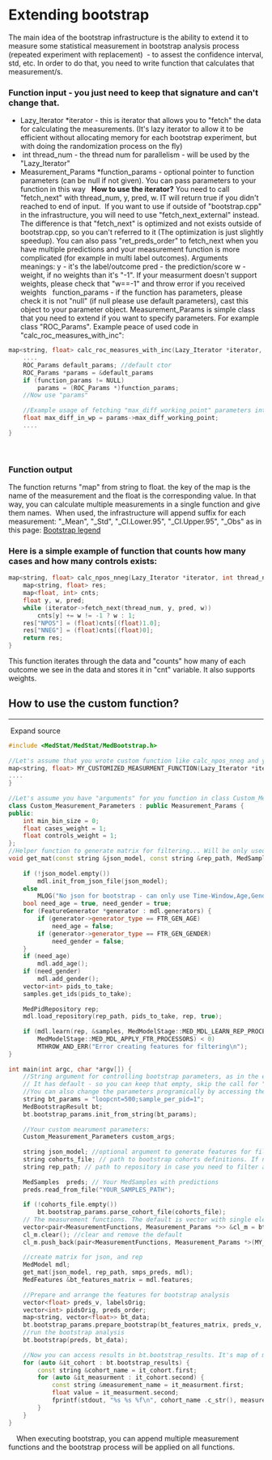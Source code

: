 # Extending bootstrap
The main idea of the bootstrap infrastructure is the ability to extend it to measure some statistical measurement in bootstrap analysis process (repeated experiment with replacement)  - to assest the confidence interval, std, etc.
In order to do that, you need to write function that calculates that measurement/s.
### Function input - you just need to keep that signature and can't change that.
- Lazy_Iterator *iterator - this is iterator that allows you to "fetch" the data for calculating the measurements. (It's lazy iterator to allow it to be efficient without allocating memory for each bootstrap experiment, but with doing the randomization process on the fly)
-  int thread_num - the thread num for parallelism - will be used by the "Lazy_Iterator"
- Measurement_Params *function_params - optional pointer to function parameters (can be null if not given). You can pass parameters to your function in this way
 
**How to use the iterator?**
You need to call "fetch_next" with thread_num, y, pred, w. IT will return true if you didn't reached to end of input. 
If you want to use if outside of "bootstrap.cpp" in the infrastructure, you will need to use "fetch_next_external" instead. The difference is that "fetch_next" is optimized and not exists outside of bootstrap.cpp, so you can't referred to it (The optimization is just slightly speedup).
You can also pass "ret_preds_order" to fetch_next when you have multiple predictions and your measurement function is more complicated (for example in multi label outcomes).
Arguments meanings:
y - it's the label/outcome
pred - the prediction/score
w - weight, if no weights than it's "-1". If your measurment doesn't support weights, please check that "w==-1" and throw error if you received weights
 
function_params - if the function has parameters, please check it is not "null" (if null please use default parameters), cast this object to your parameter object.
Measurement_Params is simple class that you need to extend if you want to specify parameters. For example class "ROC_Params". Example peace of used code in "calc_roc_measures_with_inc":
```c++
map<string, float> calc_roc_measures_with_inc(Lazy_Iterator *iterator, int thread_num, Measurement_Params *function_params) {
    ....
	ROC_Params default_params; //default ctor
	ROC_Params *params = &default_params
	if (function_params != NULL) 
		params = (ROC_Params *)function_params;	
	//Now use "params"
	
	//Example usage of fetching "max_diff_working_point" parameters into max_diff_in_wp
	float max_diff_in_wp = params->max_diff_working_point;
    ....
}
```
 
### Function output
The function returns "map" from string to float. the key of the map is the name of the measurement and the float is the corresponding value. In that way, you can calculate multiple measurements in a single function and give them names. 
When used, the infrastructure will append suffix for each measurement: "_Mean", "_Std", "_CI.Lower.95", "_CI.Upper.95", "_Obs" as in this page: [Bootstrap legend](../Bootstrap%20legend.md)
### Here is a simple example of function that counts how many cases and how many controls exists:
```c++
map<string, float> calc_npos_nneg(Lazy_Iterator *iterator, int thread_num, Measurement_Params *function_params) {
	map<string, float> res;
	map<float, int> cnts;
	float y, w, pred;
	while (iterator->fetch_next(thread_num, y, pred, w))
		cnts[y] += w != -1 ? w : 1;
	res["NPOS"] = (float)cnts[(float)1.0];
	res["NNEG"] = (float)cnts[(float)0];
	return res;
}
```
This function iterates through the data and "counts" how many of each outcome we see in the data and stores it in "cnt" variable. It also supports weights.
 
## How to use the custom function?
****
 Expand source
```c++
#include <MedStat/MedStat/MedBootstrap.h>
 
//Let's assume that you wrote custom function like calc_npos_nneg and you called it: "MY_CUSTOMIZED_MEASURMENT_FUNCTION"
map<string, float> MY_CUSTOMIZED_MEASURMENT_FUNCTION(Lazy_Iterator *iterator, int thread_num, Measurement_Params *function_params) {
....
}
 
//Let's assume you have "arguments" for you function in class Custom_Measurement_Parameters: 
class Custom_Measurement_Parameters : public Measurement_Params {
public:
	int min_bin_size = 0;
	float cases_weight = 1;
	float controls_weight = 1;
};
//Helper function to generate matrix for filtering... Will be only used/needed if you want to generate cohorts and do filtering with bootstrap 
void get_mat(const string &json_model, const string &rep_path, MedSamples &samples, MedModel &mdl) {
	
	if (!json_model.empty())
		mdl.init_from_json_file(json_model);
	else
		MLOG("No json for bootstrap - can only use Time-Window,Age,Gender filters\n");
	bool need_age = true, need_gender = true;
	for (FeatureGenerator *generator : mdl.generators) {
		if (generator->generator_type == FTR_GEN_AGE)
			need_age = false;
		if (generator->generator_type == FTR_GEN_GENDER)
			need_gender = false;
	}
	if (need_age)
		mdl.add_age();
	if (need_gender)
		mdl.add_gender();
	vector<int> pids_to_take;
	samples.get_ids(pids_to_take);
 
	MedPidRepository rep;
	mdl.load_repository(rep_path, pids_to_take, rep, true);
	
	if (mdl.learn(rep, &samples, MedModelStage::MED_MDL_LEARN_REP_PROCESSORS,
		MedModelStage::MED_MDL_APPLY_FTR_PROCESSORS) < 0)
		MTHROW_AND_ERR("Error creating features for filtering\n");
}
 
int main(int argc, char *argv[]) {
	//String argument for controlling bootstrap parameters, as in the example. To see full parameters, refer to "MedBootstrap::init".
	// It has default - so you can keep that empty, skip the call for "bt.bootstrap_params.init_from_string" if you want the default. 
	//You can also change the parameters programically by accessing them: "bt.bootstrap_params.loopCnt=500;"
	string bt_params = "loopcnt=500;sample_per_pid=1"; 
	MedBootstrapResult bt;
	bt.bootstrap_params.init_from_string(bt_params);
 
	//Your custom mearument parameters:
	Custom_Measurement_Parameters custom_args;
 
	string json_model; //optional argument to generate features for filtering cohorts in the bootstrap
	string cohorts_file; // path to bootstrap cohorts definitions. If not specify (no need for json_model, rep_path), will not filter the samples and will create "All" cohort with all samples and no filtering.
	string rep_path; // path to repository in case you need to filter and you specified "cohorts_file" that is not just "Time-Window".
 
	MedSamples	preds; // Your MedSamples with predictions
	preds.read_from_file("YOUR_SAMPLES_PATH");
 
	if (!cohorts_file.empty())
		bt.bootstrap_params.parse_cohort_file(cohorts_file);
	// The measurement functions. The default is vector with single element of "calc_roc_measures_with_inc"
	vector<pair<MeasurementFunctions, Measurement_Params *>> &cl_m = bt.bootstrap_params.measurements_with_params; 
	cl_m.clear(); //clear and remove the default
	cl_m.push_back(pair<MeasurementFunctions, Measurement_Params *>(MY_CUSTOMIZED_MEASURMENT_FUNCTION, &custom_args)); // Add your function and arguments
	
	//create matrix for json, and rep
	MedModel mdl;
	get_mat(json_model, rep_path, smps_preds, mdl);
	MedFeatures &bt_features_matrix = mdl.features;
	
	//Prepare and arrange the features for bootstrap analysis
	vector<float> preds_v, labelsOrig;
	vector<int> pidsOrig, preds_order;
	map<string, vector<float>> bt_data;
	bt.bootstrap_params.prepare_bootstrap(bt_features_matrix, preds_v, labelsOrig, pidsOrig, bt_data, preds_order);
	//run the bootstrap analysis
	bt.bootstrap(preds, bt_data);
	
	//Now you can access results in bt.bootstrap_results. It's map of map. The first index is the "cohort name", second index is "measurement name" and the value is the value
	for (auto &it_cohort : bt.bootstrap_results) {
		const string &cohort_name = it_cohort.first;
		for (auto &it_measurment : it_cohort.second) {
			const string &measurement_name = it_measurment.first;
			float value = it_measurment.second;
			fprintf(stdout, "%s %s %f\n", cohort_name .c_str(), measurement_name.c_str(), value);
		}
	}
}
```
 
 
When executing bootstrap, you can append multiple measurement functions and the bootstrap process will be applied on all functions.
